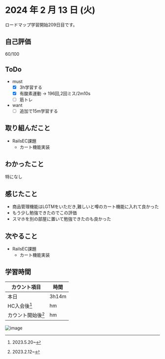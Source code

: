 # 2024 年 2 月 13 日 (火)
ロードマップ学習開始209日目です。

## 自己評価
60/100

## ToDo
- must
  - [x] 3h学習する
  - [x] 有酸素運動 -> 196回,2回ミス/2m10s
  - [ ] 筋トレ
- want
  - [ ] 追加で15m学習する

## 取り組んだこと
- RailsEC課題
  - カート機能実装

## わかったこと
特になし

## 感じたこと
- 商品管理機能はLGTMをいただき,難しいと噂のカート機能に入れて良かった
- もう少し勉強できたのでこの評価
- スマホを別の部屋に置いて勉強できたのも良かった

## 次やること
- RailsEC課題
  - カート機能実装

## 学習時間
|カウント項目|時間|
|----|----|
|本日 |3h14m|
|HC入会後[^1]|hm|
|カウント開始後[^2]|hm|

[^1]: 2023.5.20~
[^2]: 2023.2.12~


![image](https://github.com/nil-ramuda/daily_report/assets/94735931/875c7c6d-f5af-4f13-9699-e6aaed860cde)
